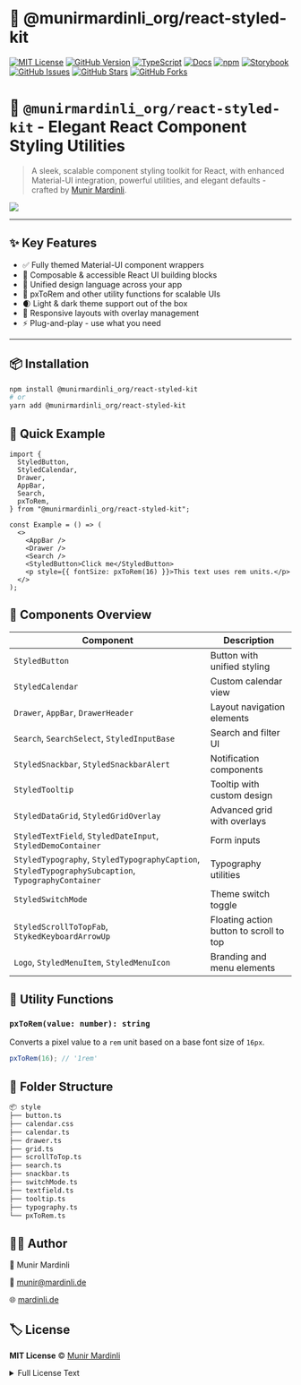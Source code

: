 # 🎨 @munirmardinli_org/react-styled-kit

[![MIT License](https://img.shields.io/badge/license-MIT-blue.svg)](LICENSE)
[![GitHub Version](https://img.shields.io/github/package-json/v/munirmardinli/react-styled-kit?color=green&label=version)](https://github.com/munirmardinli/react-styled-kit)
[![TypeScript](https://img.shields.io/badge/lang-typescript-3178C6.svg)](https://www.typescriptlang.org/)
[![Docs](https://img.shields.io/badge/docs-typedoc-blueviolet.svg)](https://munirmardinli.github.io/react-styled-kit//)
[![npm](https://img.shields.io/npm/v/@munirmardinli_org/react-styled-kit)](https://www.npmjs.com/package/@munirmardinli_org/react-styled-kit)
[![Storybook](https://cdn.jsdelivr.net/gh/storybookjs/brand@main/badge/badge-storybook.svg)](https://munirmardinli.github.io/react-styled-kit/storybook)
[![GitHub Issues](https://img.shields.io/github/issues/munirmardinli/react-styled-kit)](https://github.com/munirmardinli/react-styled-kit/issues)
[![GitHub Stars](https://img.shields.io/github/stars/munirmardinli/react-styled-kit)](https://github.com/munirmardinli/react-styled-kit/stargazers)
[![GitHub Forks](https://img.shields.io/github/forks/munirmardinli/react-styled-kit)](https://github.com/munirmardinli/react-styled-kit/network/members)

# 🎨 `@munirmardinli_org/react-styled-kit` - Elegant React Component Styling Utilities

> A sleek, scalable component styling toolkit for React, with enhanced Material-UI integration, powerful utilities, and elegant defaults - crafted by [Munir Mardinli](mailto:munir@mardinli.de).

<a href="https://www.buymeacoffee.com/munirmardinli" target="_blank">
  <img src="https://img.buymeacoffee.com/button-api/?text=Buy me a coffee&emoji=☕&slug=munirmardinli&button_colour=40DCA5&font_colour=ffffff&font_family=Cookie&outline_colour=000000&coffee_colour=FFDD00" />
</a>

---

## ✨ Key Features
- ✅ Fully themed Material-UI component wrappers
- 🧩 Composable & accessible React UI building blocks
- 🎨 Unified design language across your app
- 📐 pxToRem and other utility functions for scalable UIs
- 🌒 Light & dark theme support out of the box
- 📱 Responsive layouts with overlay management
- ⚡ Plug-and-play - use what you need
---

## 📦 Installation

```bash
npm install @munirmardinli_org/react-styled-kit
# or
yarn add @munirmardinli_org/react-styled-kit
```

## 🚀 Quick Example

```tsx
import {
  StyledButton,
  StyledCalendar,
  Drawer,
  AppBar,
  Search,
  pxToRem,
} from "@munirmardinli_org/react-styled-kit";

const Example = () => (
  <>
    <AppBar />
    <Drawer />
    <Search />
    <StyledButton>Click me</StyledButton>
    <p style={{ fontSize: pxToRem(16) }}>This text uses rem units.</p>
  </>
);

```

## 🧱 Components Overview

| Component                                                                                          | Description                             |
| -------------------------------------------------------------------------------------------------- | --------------------------------------- |
| `StyledButton`                                                                                     | Button with unified styling             |
| `StyledCalendar`                                                                                   | Custom calendar view                    |
| `Drawer`, `AppBar`, `DrawerHeader`                                                                 | Layout navigation elements              |
| `Search`, `SearchSelect`, `StyledInputBase`                                                        | Search and filter UI                    |
| `StyledSnackbar`, `StyledSnackbarAlert`                                                            | Notification components                 |
| `StyledTooltip`                                                                                    | Tooltip with custom design              |
| `StyledDataGrid`, `StyledGridOverlay`                                                              | Advanced grid with overlays             |
| `StyledTextField`, `StyledDateInput`, `StyledDemoContainer`                                        | Form inputs                             |
| `StyledTypography`, `StyledTypographyCaption`, `StyledTypographySubcaption`, `TypographyContainer` | Typography utilities                    |
| `StyledSwitchMode`                                                                                 | Theme switch toggle                     |
| `StyledScrollToTopFab`, `StykedKeyboardArrowUp`                                                    | Floating action button to scroll to top |
| `Logo`, `StyledMenuItem`, `StyledMenuIcon`                                                         | Branding and menu elements              |

## 🧠 Utility Functions

### `pxToRem(value: number): string`

Converts a pixel value to a `rem` unit based on a base font size of `16px`.

```ts
pxToRem(16); // '1rem'
```

## 📁 Folder Structure

```txt
📦 style
├── button.ts
├── calendar.css
├── calendar.ts
├── drawer.ts
├── grid.ts
├── scrollToTop.ts
├── search.ts
├── snackbar.ts
├── switchMode.ts
├── textfield.ts
├── tooltip.ts
├── typography.ts
└── pxToRem.ts
```

## 👨‍🎨 Author

👤 Munir Mardinli

📧 [munir@mardinli.de](mailto:munir@mardinli.de)

🌐 [mardinli.de](https://mardinli.de)

## 🏷️ License

**MIT License** © [Munir Mardinli](https://linktr.ee/munirmardinli)

<details>
<summary>Full License Text</summary>

```text
MIT License

Copyright (c) 2025 Munir Mardinli

Permission is hereby granted, free of charge, to any person obtaining a copy
of this software and associated documentation files (the "Software"), to deal
in the Software without restriction, including without limitation the rights
to use, copy, modify, merge, publish, distribute, sublicense, and/or sell
copies of the Software, and to permit persons to whom the Software is
furnished to do so, subject to the following conditions:

The above copyright notice and this permission notice shall be included in all
copies or substantial portions of the Software.

THE SOFTWARE IS PROVIDED "AS IS", WITHOUT WARRANTY OF ANY KIND, EXPRESS OR
IMPLIED, INCLUDING BUT NOT LIMITED TO THE WARRANTIES OF MERCHANTABILITY,
FITNESS FOR A PARTICULAR PURPOSE AND NONINFRINGEMENT. IN NO EVENT SHALL THE
AUTHORS OR COPYRIGHT HOLDERS BE LIABLE FOR ANY CLAIM, DAMAGES OR OTHER
LIABILITY, WHETHER IN AN ACTION OF CONTRACT, TORT OR OTHERWISE, ARISING FROM,
OUT OF OR IN CONNECTION WITH THE SOFTWARE OR THE USE OR OTHER DEALINGS IN THE
SOFTWARE.
```
</details>

